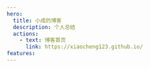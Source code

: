 ```yaml
---
hero:
  title: 小成的博客
  description: 个人总结
  actions:
    - text: 博客首页
      link: https://xiaocheng123.github.io/
features:
---
```


